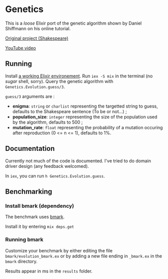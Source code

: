 # Genetics

This is a *loose* Elixir port of the genetic algorithm shown by Daniel Shiffmann on his online tutorial.

[Original project (Shakespeare)](https://github.com/shiffman/The-Nature-of-Code-Examples/tree/master/chp09_ga/NOC_9_01_GA_Shakespeare)

[YouTube video](https://www.youtube.com/playlist?list=PLRqwX-V7Uu6bJM3VgzjNV5YxVxUwzALHV)

## Running
Install [a working Elixir environement](https://elixir-lang.org/install.html).
Run `iex -S mix` in the terminal (no *sugar* shell, sorry).
Query the genetic algorithm with `Genetics.Evolution.guess/3`.

`guess/3` arguments are :

- **enigma**: `string` or `charlist` representing the targetted string to guess, defaults to the Shakespeare sentence (To be or not...) ;
- **population_size**: `integer` representing the size of the population used by the algorithm, defaults to 500 ;
- **mutation_rate**: `float` representing the probability of a mutation occuring after reproduction (0 <= n <= 1), defaults to 1%.

## Documentation
Currently not much of the code is documented. I've tried to do domain driver design (any feedback welcomed).

In `iex`, you can run `h Genetics.Evolution.guess`.

## Benchmarking
### Install bmark (dependency)
The benchmark uses [bmark](https://github.com/joekain/bmark).

Install it by entering `mix deps.get`

### Running bmark
Customize your benchmark by either editing the file `bmark/evolution_bmark.ex` or by adding a new file ending in `_bmark.ex` in the `bmark` directory.

Results appear in ms in the `results` folder.
